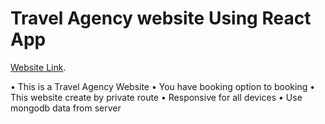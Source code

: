 # Travel Agency website Using React App

[Website Link](https://star-agency-15176.web.app).

  • This is a Travel Agency Website
  • You have booking option to booking
  • This website create by private route
  • Responsive for all devices
  • Use mongodb data from server
